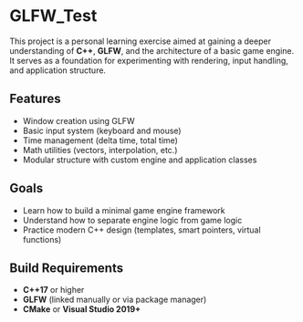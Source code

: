 # GLFW_Test

This project is a personal learning exercise aimed at gaining a deeper understanding of **C++**, **GLFW**, and the architecture of a basic game engine. It serves as a foundation for experimenting with rendering, input handling, and application structure.

## Features

- Window creation using GLFW  
- Basic input system (keyboard and mouse)  
- Time management (delta time, total time)  
- Math utilities (vectors, interpolation, etc.)  
- Modular structure with custom engine and application classes

## Goals

- Learn how to build a minimal game engine framework  
- Understand how to separate engine logic from game logic  
- Practice modern C++ design (templates, smart pointers, virtual functions)

## Build Requirements

- **C++17** or higher
- **GLFW** (linked manually or via package manager)  
- **CMake** or **Visual Studio 2019+**
